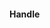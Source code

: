 #### Handle <style> and <pre> tags in Handlebars/Glimmer (#15087 by @jurgenwerk)

<!-- prettier-ignore -->
```handlebars
{{!-- Input --}}
<pre>
  cd ~
  ls
  echo "hey"
</pre>
<style>
  .red { color: red }
  .blue {
    color: red
  }
</style>

{{!-- Prettier stable --}}
<pre>
  cd ~ ls echo "hey"
</pre>
<style>
  .red { color: red } .blue { color: blue }
</style>

{{!-- Prettier main --}}
<pre>
  cd ~
  ls
  echo "hey"
</pre>
<style>
  .red {
    color: red;
  }
  .blue {
    color: red;
  }
</style>
```
